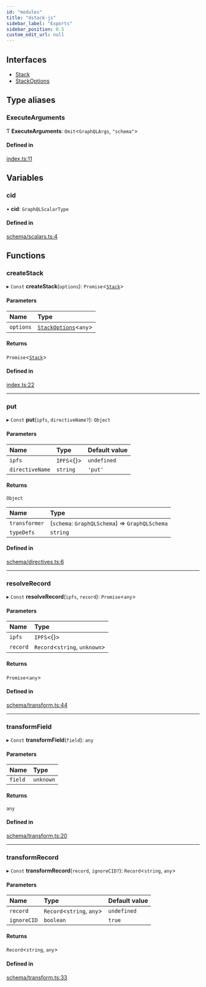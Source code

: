 ```yaml
---
id: "modules"
title: "dstack-js"
sidebar_label: "Exports"
sidebar_position: 0.5
custom_edit_url: null
---
```


## Interfaces

- [Stack](interfaces/Stack)
- [StackOptions](interfaces/StackOptions)

## Type aliases

### ExecuteArguments

Ƭ **ExecuteArguments**: `Omit`<`GraphQLArgs`, ``"schema"``\>

#### Defined in

[index.ts:11](https://github.com/0x77dev/dstack/blob/539beea/packages/lib/src/index.ts#L11)

## Variables

### cid

• **cid**: `GraphQLScalarType`

#### Defined in

[schema/scalars.ts:4](https://github.com/0x77dev/dstack/blob/539beea/packages/lib/src/schema/scalars.ts#L4)

## Functions

### createStack

▸ `Const` **createStack**(`options`): `Promise`<[`Stack`](interfaces/Stack)\>

#### Parameters

| Name | Type |
| :------ | :------ |
| `options` | [`StackOptions`](interfaces/StackOptions)<`any`\> |

#### Returns

`Promise`<[`Stack`](interfaces/Stack)\>

#### Defined in

[index.ts:22](https://github.com/0x77dev/dstack/blob/539beea/packages/lib/src/index.ts#L22)

___

### put

▸ `Const` **put**(`ipfs`, `directiveName?`): `Object`

#### Parameters

| Name | Type | Default value |
| :------ | :------ | :------ |
| `ipfs` | `IPFS`<{}\> | `undefined` |
| `directiveName` | `string` | `'put'` |

#### Returns

`Object`

| Name | Type |
| :------ | :------ |
| `transformer` | (`schema`: `GraphQLSchema`) => `GraphQLSchema` |
| `typeDefs` | `string` |

#### Defined in

[schema/directives.ts:6](https://github.com/0x77dev/dstack/blob/539beea/packages/lib/src/schema/directives.ts#L6)

___

### resolveRecord

▸ `Const` **resolveRecord**(`ipfs`, `record`): `Promise`<`any`\>

#### Parameters

| Name | Type |
| :------ | :------ |
| `ipfs` | `IPFS`<{}\> |
| `record` | `Record`<`string`, `unknown`\> |

#### Returns

`Promise`<`any`\>

#### Defined in

[schema/transform.ts:44](https://github.com/0x77dev/dstack/blob/539beea/packages/lib/src/schema/transform.ts#L44)

___

### transformField

▸ `Const` **transformField**(`field`): `any`

#### Parameters

| Name | Type |
| :------ | :------ |
| `field` | `unknown` |

#### Returns

`any`

#### Defined in

[schema/transform.ts:20](https://github.com/0x77dev/dstack/blob/539beea/packages/lib/src/schema/transform.ts#L20)

___

### transformRecord

▸ `Const` **transformRecord**(`record`, `ignoreCID?`): `Record`<`string`, `any`\>

#### Parameters

| Name | Type | Default value |
| :------ | :------ | :------ |
| `record` | `Record`<`string`, `any`\> | `undefined` |
| `ignoreCID` | `boolean` | `true` |

#### Returns

`Record`<`string`, `any`\>

#### Defined in

[schema/transform.ts:33](https://github.com/0x77dev/dstack/blob/539beea/packages/lib/src/schema/transform.ts#L33)
